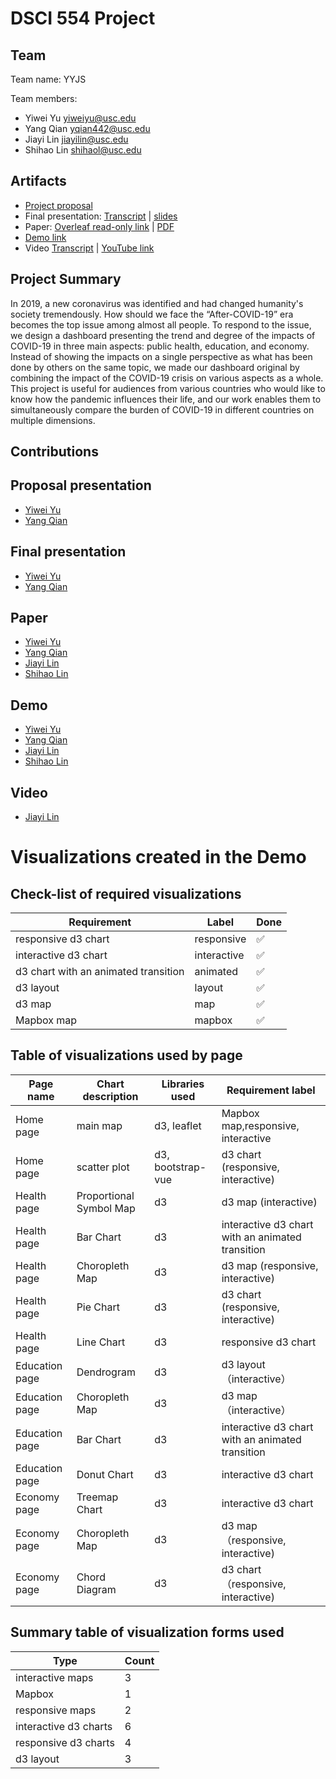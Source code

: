 # DSCI 554 Project

## Team

<!-- 🎒 Complete to include all the information requested. -->

Team name: YYJS

Team members:

- Yiwei Yu <yiweiyu@usc.edu>
- Yang Qian <yqian442@usc.edu>
- Jiayi Lin <jiayilin@usc.edu>
- Shihao Lin <shihaol@usc.edu>

## Artifacts

<!-- 🎒 Complete and ensure that all the links work! -->

- [Project proposal](https://docs.google.com/presentation/d/1-7nC_lOBGKLOxbGEptsl_2AOdqco8ZpVHB_w7wJiqSU/edit?usp=sharing)
- Final presentation: [Transcript](presentation/TRANSCRIPT.md) | [slides](presentation/presentation.pdf)
- Paper: [Overleaf read-only link](https://www.overleaf.com/read/fykfpjbnjnpy) | [PDF](paper/paper.pdf)
- [Demo link](https://dsci-554.github.io/project-yyjs/)
- Video [Transcript](video/TRANSCRIPT.md) | [YouTube link](https://youtu.be/YrqogowSGvU)


## Project Summary

<!-- 🎒 Add a project summary here in 250 words or less. -->
In 2019, a new coronavirus was identified and had changed humanity's society tremendously. How should we face the “After-COVID-19” era becomes the top issue among almost all people. To respond to the issue, we design a dashboard presenting the trend and degree of the impacts of COVID-19 in three main aspects: public health, education, and economy. Instead of showing the impacts on a single perspective as what has been done by others on the same topic, we made our dashboard original by combining the impact of the COVID-19 crisis on various aspects as a whole. This project is useful for audiences from various countries who would like to know how the pandemic influences their life, and our work enables them to simultaneously compare the burden of COVID-19 in different countries on multiple dimensions.
## Contributions


<!-- 🎒 Complete for each project member. -->

## Proposal presentation
- [Yiwei Yu](mailto:yiweiyu@usc.edu)
- [Yang Qian](mailto:yqain442@usc.edu)

## Final presentation
- [Yiwei Yu](mailto:yiweiyu@usc.edu)
- [Yang Qian](mailto:yqain442@usc.edu)

## Paper
- [Yiwei Yu](mailto:yiweiyu@usc.edu)
- [Yang Qian](mailto:yqain442@usc.edu)
- [Jiayi Lin](mailto:jiayilin@usc.edu)
- [Shihao Lin](mailto:shihaol@usc.edu)

## Demo
- [Yiwei Yu](mailto:yiweiyu@usc.edu)
- [Yang Qian](mailto:yqain442@usc.edu)
- [Jiayi Lin](mailto:jiayilin@usc.edu)
- [Shihao Lin](mailto:shihaol@usc.edu)

## Video
- [Jiayi Lin](mailto:jiayilin@usc.edu)


# Visualizations created in the Demo

## Check-list of required visualizations

<!-- 🎒 Complete the table using ✅ or ❌. -->

| Requirement                            | Label        | Done |
| -------------------------------------- | ------------ | ---- |
| responsive d3 chart                    | responsive   |  ✅  |
| interactive d3 chart                   | interactive  |  ✅  |
| d3 chart with an animated transition   | animated     |  ✅  |
| d3 layout                              | layout       |  ✅  |
| d3 map                                 | map          |  ✅  |
| Mapbox map                             | mapbox       |  ✅  |

## Table of visualizations used by page

<!-- 🎒 Complete the table using the Label of the required visualizations. -->

| Page name      | Chart description       | Libraries used    | Requirement label                                |
| -------------- | ----------------------- | ----------------- | ------------------------------------------------ |
| Home page      | main map                | d3, leaflet       | Mapbox map,responsive, interactive               |
| Home page      | scatter plot            | d3, bootstrap-vue | d3 chart (responsive, interactive)               |
| Health page    | Proportional Symbol Map | d3                | d3 map (interactive)                               |
| Health page    | Bar Chart               | d3                | interactive d3 chart with an animated transition |
| Health page    | Choropleth Map          | d3                | d3 map (responsive, interactive)                 |
| Health page    | Pie Chart               | d3                | d3 chart (responsive, interactive)               |
| Health page    | Line Chart              | d3                | responsive d3 chart                              |
| Education page | Dendrogram              | d3                | d3 layout（interactive）                        |
| Education page | Choropleth Map          | d3                | d3 map（interactive）                               |
| Education page | Bar Chart               | d3                | interactive d3 chart with an animated transition |
| Education page | Donut Chart             | d3                | interactive d3 chart                             |
| Economy page   | Treemap Chart           | d3                | interactive d3 chart                             |
| Economy page   | Choropleth Map          | d3                | d3 map（responsive, interactive)                                        |
| Economy page   | Chord Diagram           | d3                | d3 chart（responsive, interactive)                                        |

## Summary table of visualization forms used

<!-- 🎒 Complete the table . -->

| Type                 | Count |
| -------------------- | ----- |
| interactive maps     | 3     |
| Mapbox               | 1     |
| responsive maps      | 2     |
| interactive d3 charts | 6     |
| responsive d3 charts | 4     |
| d3 layout            |  3    |
